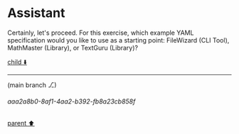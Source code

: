 # Assistant

Certainly, let's proceed. For this exercise, which example YAML specification would you like to use as a starting point: FileWizard (CLI Tool), MathMaster (Library), or TextGuru (Library)?

[child ⬇️](#aaa2a8b0-8af1-4aa2-b392-fb8a23cb858f)

---

(main branch ⎇)
###### aaa2a8b0-8af1-4aa2-b392-fb8a23cb858f
[parent ⬆️](#17f01298-e8c9-4fa2-9eff-e899007aa1d4)
